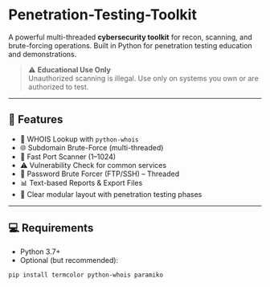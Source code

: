 # Penetration-Testing-Toolkit

A powerful multi-threaded **cybersecurity toolkit** for recon, scanning, and brute-forcing operations. Built in Python for penetration testing education and demonstrations.

> ⚠️ **Educational Use Only**  
> Unauthorized scanning is illegal. Use only on systems you own or are authorized to test.

---

## 🧰 Features

- 🔎 WHOIS Lookup with `python-whois`
- 🌐 Subdomain Brute-Force (multi-threaded)
- 🚪 Fast Port Scanner (1–1024)
- ⚠️ Vulnerability Check for common services
- 🔐 Password Brute Forcer (FTP/SSH) – Threaded
- 📊 Text-based Reports & Export Files
- 🔁 Clear modular layout with penetration testing phases

---


## 💻 Requirements

- Python 3.7+
- Optional (but recommended):

```bash
pip install termcolor python-whois paramiko
